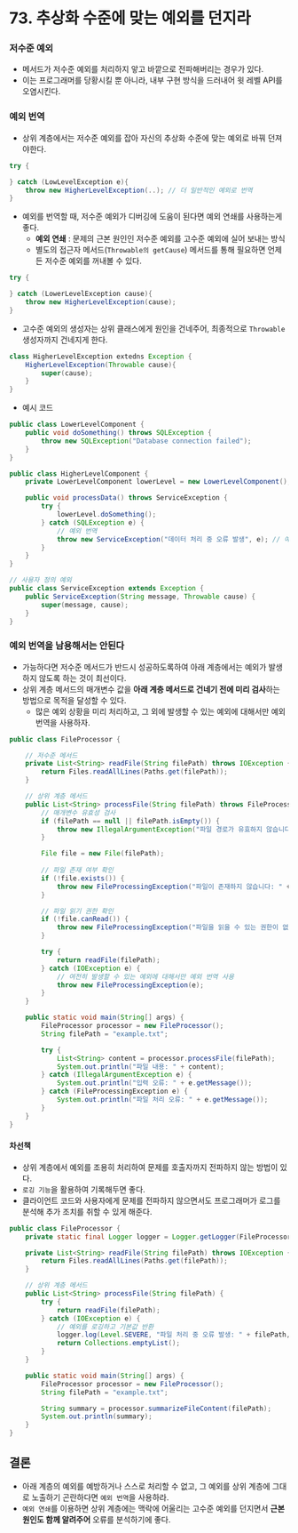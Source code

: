 # 73. 추상화 수준에 맞는 예외를 던지라
### 저수준 예외
- 메서드가 저수준 예외를 처리하지 앟고 바깥으로 전파해버리는 경우가 있다.
- 이는 프로그래머를 당황시킬 뿐 아니라, 내부 구현 방식을 드러내어 윗 레벨 API를 오염시킨다.

### 예외 번역
- 상위 계층에서는 저수준 예외를 잡아 자신의 추상화 수준에 맞는 예외로 바꿔 던져야한다.
```java
try {

} catch (LowLevelException e){
	throw new HigherLevelException(..); // 더 일반적인 예외로 번역
}
```

- 예외를 번역할 때, 저수준 예외가 디버깅에 도움이 된다면 예외 연쇄를 사용하는게 좋다.
    - **예외 연쇄** : 문제의 근본 원인인 저수준 예외를 고수준 예외에 실어 보내는 방식
    - 별도의 접근자 메서드(`Throwable의 getCause`) 메서드를 통해 필요하면 언제든 저수준 예외를 꺼내볼 수 있다.
```java
try {

} catch (LowerLevelException cause){
	throw new HigherLevelException(cause); 
}
```
- 고수준 예외의 생성자는 상위 클래스에게 원인을 건네주어, 최종적으로 `Throwable` 생성자까지 건네지게 한다.
```java
class HigherLevelException extedns Exception {
	HigherLevelException(Throwable cause){
		super(cause);
	}
}
```

- 예시 코드
```java
public class LowerLevelComponent {
    public void doSomething() throws SQLException {
        throw new SQLException("Database connection failed");
    }
}

public class HigherLevelComponent {
    private LowerLevelComponent lowerLevel = new LowerLevelComponent();

    public void processData() throws ServiceException {
        try {
            lowerLevel.doSomething();
        } catch (SQLException e) {
            // 예외 번역
            throw new ServiceException("데이터 처리 중 오류 발생", e); // 예외 연쇄
        }
    }
}

// 사용자 정의 예외
public class ServiceException extends Exception {
    public ServiceException(String message, Throwable cause) {
        super(message, cause);
    }
}
```

### 예외 번역을 남용해서는 안된다
- 가능하다면 저수준 메서드가 반드시 성공하도록하여 아래 계층에서는 예외가 발생하지 않도록 하는 것이 최선이다.
- 상위 계층 메서드의 매개변수 값을 **아래 계층 메서드로 건네기 전에 미리 검사**하는 방법으로 목적을 달성할 수 있다.
    - 많은 예외 상황을 미리 처리하고, 그 외에 발생할 수 있는 예외에 대해서만 예외 번역을 사용하자.
```java
public class FileProcessor {

    // 저수준 메서드
    private List<String> readFile(String filePath) throws IOException {
        return Files.readAllLines(Paths.get(filePath));
    }

    // 상위 계층 메서드
    public List<String> processFile(String filePath) throws FileProcessingException {
        // 매개변수 유효성 검사
        if (filePath == null || filePath.isEmpty()) {
            throw new IllegalArgumentException("파일 경로가 유효하지 않습니다.");
        }

        File file = new File(filePath);
        
        // 파일 존재 여부 확인
        if (!file.exists()) {
            throw new FileProcessingException("파일이 존재하지 않습니다: " + filePath);
        }

        // 파일 읽기 권한 확인
        if (!file.canRead()) {
            throw new FileProcessingException("파일을 읽을 수 있는 권한이 없습니다: " + filePath);
        }

        try {
            return readFile(filePath);
        } catch (IOException e) {
            // 여전히 발생할 수 있는 예외에 대해서만 예외 번역 사용
            throw new FileProcessingException(e);
        }
    }

    public static void main(String[] args) {
        FileProcessor processor = new FileProcessor();
        String filePath = "example.txt";

        try {
            List<String> content = processor.processFile(filePath);
            System.out.println("파일 내용: " + content);
        } catch (IllegalArgumentException e) {
            System.out.println("입력 오류: " + e.getMessage());
        } catch (FileProcessingException e) {
            System.out.println("파일 처리 오류: " + e.getMessage());
        }
    }
}
```

#### 차선책
- 상위 계층에서 예외를 조용히 처리하여 문제를 호출자까지 전파하지 않는 방법이 있다.
- `로깅 기능`을 활용하여 기록해두면 좋다.
- 클라이언트 코드와 사용자에게 문제를 전파하지 않으면서도 프로그래머가 로그를 분석해 추가 조치를 취할 수 있게 해준다.
```java
public class FileProcessor {
    private static final Logger logger = Logger.getLogger(FileProcessor.class.getName());

    private List<String> readFile(String filePath) throws IOException {
        return Files.readAllLines(Paths.get(filePath));
    }

    // 상위 계층 메서드 
    public List<String> processFile(String filePath) {
        try {
            return readFile(filePath);
        } catch (IOException e) {
            // 예외를 로깅하고 기본값 반환
            logger.log(Level.SEVERE, "파일 처리 중 오류 발생: " + filePath, e);
            return Collections.emptyList(); 
        }
    }

    public static void main(String[] args) {
        FileProcessor processor = new FileProcessor();
        String filePath = "example.txt";

        String summary = processor.summarizeFileContent(filePath);
        System.out.println(summary);
    }
}
```

## 결론
- 아래 계층의 예외를 예방하거나 스스로 처리할 수 없고, 그 예외를 상위 계층에 그대로 노출하기 곤란하다면 `예외 번역`을 사용하라.
- `예외 연쇄`를 이용하면 상위 계층에는 맥락에 어울리는 고수준 예외를 던지면서 **근본 원인도 함께 알려주어** 오류를 분석하기에 좋다.
